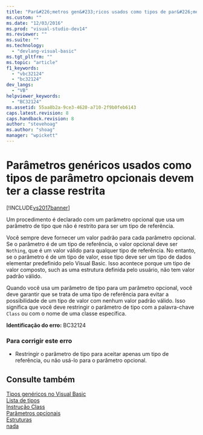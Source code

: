 ```yaml
---
title: "Par&#226;metros gen&#233;ricos usados como tipos de par&#226;metro opcionais devem ter a classe restrita | Microsoft Docs"
ms.custom: ""
ms.date: "12/03/2016"
ms.prod: "visual-studio-dev14"
ms.reviewer: ""
ms.suite: ""
ms.technology: 
  - "devlang-visual-basic"
ms.tgt_pltfrm: ""
ms.topic: "article"
f1_keywords: 
  - "vbc32124"
  - "bc32124"
dev_langs: 
  - "VB"
helpviewer_keywords: 
  - "BC32124"
ms.assetid: 55aa8b2a-9ce3-4620-a710-2f9b0feb6143
caps.latest.revision: 8
caps.handback.revision: 8
author: "stevehoag"
ms.author: "shoag"
manager: "wpickett"
---
```

# Par&#226;metros gen&#233;ricos usados como tipos de par&#226;metro opcionais devem ter a classe restrita
[!INCLUDE[vs2017banner](../../../csharp/includes/vs2017banner.md)]

Um procedimento é declarado com um parâmetro opcional que usa um parâmetro de tipo que não é restrito para ser um tipo de referência.  
  
 Você sempre deve fornecer um valor padrão para cada parâmetro opcional.  Se o parâmetro é de um tipo de referência, o valor opcional deve ser `Nothing`, que é um valor válido para qualquer tipo de referência.  No entanto, se o parâmetro é de um tipo de valor, esse tipo deve ser um tipo de dados elementar predefinido pelo Visual Basic.  Isso acontece porque um tipo de valor composto, such as uma estrutura definida pelo usuário, não tem valor padrão válido.  
  
 Quando você usa um parâmetro de tipo para um parâmetro opcional, você deve garantir que se trata de uma tipo de referência para evitar a possibilidade de um tipo de valor com nenhum valor padrão válido.  Isso significa que você deve restringir o parâmetro de tipo com a palavra\-chave `Class` ou com o nome de uma classe específica.  
  
 **Identificação do erro:**  BC32124  
  
### Para corrigir este erro  
  
-   Restringir o parâmetro de tipo para aceitar apenas um tipo de referência, ou não usá\-lo para o parâmetro opcional.  
  
## Consulte também  
 [Tipos genéricos no Visual Basic](../../../visual-basic/programming-guide/language-features/data-types/generic-types.md)   
 [Lista de tipos](../../../visual-basic/language-reference/statements/type-list.md)   
 [Instrução Class](../../../visual-basic/language-reference/statements/class-statement.md)   
 [Parâmetros opcionais](../../../visual-basic/programming-guide/language-features/procedures/optional-parameters.md)   
 [Estruturas](../../../visual-basic/programming-guide/language-features/data-types/structures.md)   
 [nada](../../../visual-basic/language-reference/nothing.md)